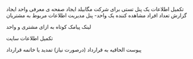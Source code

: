 

تکمیل اطلاعات یک پنل تستی برای شرکت مگابیلد
ایجاد صفحه ی معرفی واحد
ایجاد گزارش تعداد افراد مشاهده کننده یک واحد- پنل مدیریت
اطلاعات مربوط به مشتریان

لینک پیامک کوتاه به ازای مشتری و واحد


تکمیل اطلاعات سایت

پیوست الحاقیه به قرارداد (درصورت نیاز)
تمدید یا خاتمه قرارداد
